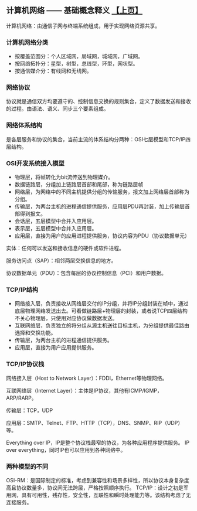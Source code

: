 ## 计算机网络 —— 基础概念释义 [【上页】](https://tinyworker.github.io/Network/index) ###

计算机网络：由通信子网与终端系统组成，用于实现网络资源共享。

### 计算机网络分类 ###
- 按覆盖范围分：个人区域网，局域网，城域网，广域网。
- 按网络拓扑分：星型，树型，总线型，环型，网状型。
- 按通信媒介分：有线网和无线网。

### 网络协议 ###
协议就是通信双方均要遵守的、控制信息交换的规则集合，定义了数据发送和接收的过程。由语法、语义、同步三个要素组成。

### 网络体系结构 ###
是各层服务和协议的集合，当前主流的体系结构分两种：OSI七层模型和TCP/IP四层结构。

### OSI开发系统接入模型 ###
- 物理层，将帧转化为bit流传送到物理媒介。
- 数据链路层，分组加上链路层首部和尾部，称为链路层帧
- 网络层，为网络中的不同主机提供分组的传输服务，报文加上网络层首部称为分组。
- 传输层，为两台主机的进程通信提供服务，应用层PDU再封装，加上传输层首部得到报文。
- 会话层，五层模型中合并入应用层。
- 表示层，五层模型中合并入应用层。
- 应用层，直接为用户的应用进程提供服务，协议内容为PDU（协议数据单元）

实体：任何可以发送和接收信息的硬件或软件进程。

服务访问点（SAP）：相邻两层交换信息的地方。

协议数据单元（PDU）：包含每层的协议控制信息（PCI）和用户数据。

### TCP/IP结构 ###
- 网络接入层，负责接收从网络层交付的IP分组，并将IP分组封装在帧中，通过底层物理网络发送出去。可看做链路层+物理层的封装，或者说TCP四层结构不关心物理层，只使用对应协议做数据发送。
- 互联网络层，负责独立的将分组从源主机送往目标主机，为分组提供最佳路由选择和交换功能。
- 传输层，为两台主机的进程通信提供服务。
- 应用层，直接为用户应用提供服务。

### TCP/IP协议栈 ###
网络接入层（Host to Network Layer）：FDDI，Ethernet等物理网络。

互联网络层（Internet Layer）：主体是IP协议，其他有ICMP/IGMP，ARP/RARP。

传输层：TCP，UDP

应用层：SMTP、Telnet、FTP、HTTP（TCP），DNS、SNMP、RIP（UDP）等。

Everything over IP，IP是整个协议栈最窄的协议，为各种应用程序提供服务。
IP over everything，同时IP也可以应用到各种网络中。

### 两种模型的不同 ###
OSI-RM：是国际制定的标准，考虑到兼容性和场景多样性，所以协议本身复杂度高且协议数量多，协议间无法跨层，严格按照顺序执行。
TCP/IP：设计之初是军用网，具有可用性，残存性，安全性，互联性和瞬时处理能力等。该结构考虑了无连接服务。
